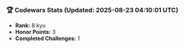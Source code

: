 ### 🏆 Codewars Stats (Updated: 2025-08-23 04:10:01 UTC)

- **Rank:** 8 kyu
- **Honor Points:** 3
- **Completed Challenges:** 1
